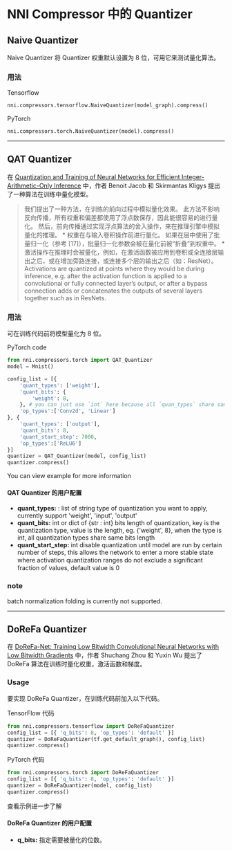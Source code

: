 NNI Compressor 中的 Quantizer
===

## Naive Quantizer

Naive Quantizer 将 Quantizer 权重默认设置为 8 位，可用它来测试量化算法。

### 用法
Tensorflow
```python
nni.compressors.tensorflow.NaiveQuantizer(model_graph).compress()
```
PyTorch
```python
nni.compressors.torch.NaiveQuantizer(model).compress()
```

***

## QAT Quantizer
在 [Quantization and Training of Neural Networks for Efficient Integer-Arithmetic-Only Inference](http://openaccess.thecvf.com/content_cvpr_2018/papers/Jacob_Quantization_and_Training_CVPR_2018_paper.pdf) 中，作者 Benoit Jacob 和 Skirmantas Kligys 提出了一种算法在训练中量化模型。
> 我们提出了一种方法，在训练的前向过程中模拟量化效果。 此方法不影响反向传播，所有权重和偏差都使用了浮点数保存，因此能很容易的进行量化。 然后，前向传播通过实现浮点算法的舍入操作，来在推理引擎中模拟量化的推理。 * 权重在与输入卷积操作前进行量化。 如果在层中使用了批量归一化（参考 [17]），批量归一化参数会被在量化前被“折叠”到权重中。 * 激活操作在推理时会被量化，例如，在激活函数被应用到卷积或全连接层输出之后，或在增加旁路连接，或连接多个层的输出之后（如：ResNet）。 Activations are quantized at points where they would be during inference, e.g. after the activation function is applied to a convolutional or fully connected layer’s output, or after a bypass connection adds or concatenates the outputs of several layers together such as in ResNets.


### 用法
可在训练代码前将模型量化为 8 位。

PyTorch code
```python
from nni.compressors.torch import QAT_Quantizer
model = Mnist()

config_list = [{
    'quant_types': ['weight'],
    'quant_bits': {
        'weight': 8,
    }, # you can just use `int` here because all `quan_types` share same bits length, see config for `ReLu6` below.
    'op_types':['Conv2d', 'Linear']
}, {
    'quant_types': ['output'],
    'quant_bits': 8,
    'quant_start_step': 7000,
    'op_types':['ReLU6']
}]
quantizer = QAT_Quantizer(model, config_list)
quantizer.compress()
```

You can view example for more information

#### QAT Quantizer 的用户配置
* **quant_types:** : list of string type of quantization you want to apply, currently support 'weight', 'input', 'output'
* **quant_bits:** int or dict of {str : int} bits length of quantization, key is the quantization type, value is the length, eg. {'weight', 8}, when the type is int, all quantization types share same bits length
* **quant_start_step:** int disable quantization until model are run by certain number of steps, this allows the network to enter a more stable state where activation quantization ranges do not exclude a signiﬁcant fraction of values, default value is 0

### note
batch normalization folding is currently not supported.
***

## DoReFa Quantizer
在 [DoReFa-Net: Training Low Bitwidth Convolutional Neural Networks with Low Bitwidth Gradients](https://arxiv.org/abs/1606.06160) 中，作者 Shuchang Zhou 和 Yuxin Wu 提出了 DoReFa 算法在训练时量化权重，激活函数和梯度。

### Usage
要实现 DoReFa Quantizer，在训练代码前加入以下代码。

TensorFlow 代码
```python
from nni.compressors.tensorflow import DoReFaQuantizer
config_list = [{ 'q_bits': 8, 'op_types': 'default' }]
quantizer = DoReFaQuantizer(tf.get_default_graph(), config_list)
quantizer.compress()
```
PyTorch 代码
```python
from nni.compressors.torch import DoReFaQuantizer
config_list = [{ 'q_bits': 8, 'op_types': 'default' }]
quantizer = DoReFaQuantizer(model, config_list)
quantizer.compress()
```

查看示例进一步了解

#### DoReFa Quantizer 的用户配置
* **q_bits:** 指定需要被量化的位数。
